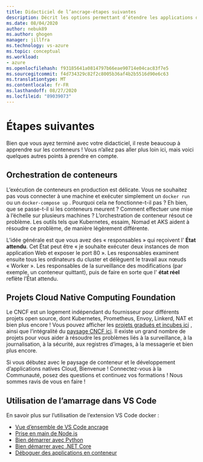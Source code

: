```yaml
---
title: Didacticiel de l’ancrage-étapes suivantes
description: Décrit les options permettant d’étendre les applications de l’arrimeur à l’aide d’une orchestration, en utilisant des projets Cloud Native Computing Foundation.
ms.date: 08/04/2020
author: nebuk89
ms.author: ghogen
manager: jillfra
ms.technology: vs-azure
ms.topic: conceptual
ms.workload:
- azure
ms.openlocfilehash: f93185641a0814797b66eae90714e04cac83f7e5
ms.sourcegitcommit: f4d734329c82f2c8005b36af4b2b5516d90e6c63
ms.translationtype: MT
ms.contentlocale: fr-FR
ms.lasthandoff: 08/27/2020
ms.locfileid: "89039073"
---
```

# <a name="whats-next"></a>Étapes suivantes

Bien que vous ayez terminé avec votre didacticiel, il reste beaucoup à apprendre sur les conteneurs !
Vous n’allez pas aller plus loin ici, mais voici quelques autres points à prendre en compte.

## <a name="container-orchestration"></a>Orchestration de conteneurs

L’exécution de conteneurs en production est délicate. Vous ne souhaitez pas vous connecter à une machine et exécuter simplement un `docker run` ou un `docker-compose up` . Pourquoi cela ne fonctionne-t-il pas ? Eh bien, que se passe-t-il si les conteneurs meurent ? Comment effectuer une mise à l’échelle sur plusieurs machines ? L’orchestration de conteneur résout ce problème. Les outils tels que Kubernetes, essaim, Nomad et AKS aident à résoudre ce problème, de manière légèrement différente.

L’idée générale est que vous avez des « responsables » qui reçoivent l' **État attendu**. Cet État peut être « je souhaite exécuter deux instances de mon application Web et exposer le port 80 ». Les responsables examinent ensuite tous les ordinateurs du cluster et délèguent le travail aux nœuds « Worker ». Les responsables de la surveillance des modifications (par exemple, un conteneur quittant), puis de faire en sorte que l' **état réel** reflète l’État attendu.

## <a name="cloud-native-computing-foundation-projects"></a>Projets Cloud Native Computing Foundation

Le CNCF est un logement indépendant du fournisseur pour différents projets open source, dont Kubernetes, Prometheus, Envoy, Linkerd, NAT et bien plus encore ! Vous pouvez afficher les [projets gradués et incubes ici](https://www.cncf.io/projects/) , ainsi que l’intégralité du [paysage CNCF ici](https://landscape.cncf.io/). Il existe un grand nombre de projets pour vous aider à résoudre les problèmes liés à la surveillance, à la journalisation, à la sécurité, aux registres d’images, à la messagerie et bien plus encore.

Si vous débutez avec le paysage de conteneur et le développement d’applications natives Cloud, Bienvenue ! Connectez-vous à la Communauté, posez des questions et continuez vos formations ! Nous sommes ravis de vous en faire !

## <a name="working-with-docker-in-vs-code"></a>Utilisation de l’amarrage dans VS Code

En savoir plus sur l’utilisation de l’extension VS Code docker :

- [Vue d’ensemble de VS Code ancrage](https://code.visualstudio.com/docs/containers/overview)
- [Prise en main de Node.js](https://code.visualstudio.com/docs/containers/quickstart-node)
- [Bien démarrer avec Python](https://code.visualstudio.com/docs/containers/quickstart-python)
- [Bien démarrer avec .NET Core](https://code.visualstudio.com/docs/containers/quickstart-aspnet-core)
- [Déboguer des applications en conteneur](https://code.visualstudio.com/docs/containers/debug-common)
